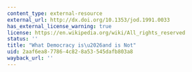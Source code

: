 ```yaml
---
content_type: external-resource
external_url: http://dx.doi.org/10.1353/jod.1991.0033
has_external_license_warning: true
license: https://en.wikipedia.org/wiki/All_rights_reserved
status: ''
title: "What Democracy is\u2026and is Not"
uid: 2aaf6ea8-7786-4c82-8a53-545dafb803a8
wayback_url: ''
---
```

